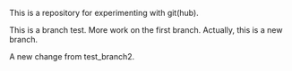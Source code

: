 This is a repository for experimenting with git(hub).

This is a branch test.
More work on the first branch.
Actually, this is a new branch.

A new change from test_branch2.
